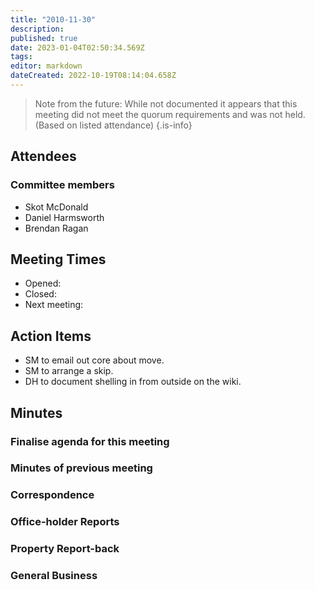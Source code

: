 ```yaml
---
title: "2010-11-30"
description: 
published: true
date: 2023-01-04T02:50:34.569Z
tags: 
editor: markdown
dateCreated: 2022-10-19T08:14:04.658Z
---
```


> Note from the future: While not documented it appears that this meeting did not meet the quorum requirements and was not held. (Based on listed attendance)
{.is-info}

## Attendees

### Committee members

- Skot McDonald
- Daniel Harmsworth
- Brendan Ragan

## Meeting Times

- Opened:
- Closed:
- Next meeting:

## Action Items

- SM to email out core about move.
- SM to arrange a skip.
- DH to document shelling in from outside on the wiki.

## Minutes

### Finalise agenda for this meeting

### Minutes of previous meeting

### Correspondence

### Office-holder Reports

### Property Report-back

### General Business
